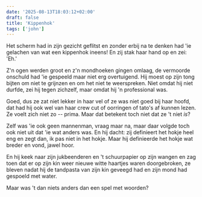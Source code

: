 ```yaml
---
date: '2025-08-13T18:03:12+02:00'
draft: false
title: 'Kippenhok'
tags: ['john']
---
```


Het scherm had in zijn gezicht geflitst en zonder erbij na te denken had 'ie gelachen van wat een kippenhok ineens! En zij stak haar hand op en zei: 'Eh.'

Z'n ogen werden groot en z'n mondhoeken gingen omlaag, de vermoorde onschuld had 'ie gespeeld maar niet erg overtuigend. Hij moest op zijn tong bijten om niet te grijnzen en om het niet te weerspreken. Niet omdat hij niet durfde, zei hij tegen zichzelf, maar omdat hij 'n professional was.

Goed, dus ze zat niet lekker in haar vel of ze was niet goed bij haar hoofd, dat had hij ook wel van haar crew cut of oorringen of tato's af kunnen lezen. Ze voelt zich niet zo -- prima. Maar dat betekent toch niet dat ze 't niet *is*?

Zelf was 'ie ook geen mannenman, vraag maar na, maar daar volgde toch ook niet uit dat 'ie wat anders was. En hij dacht: zij definieert het hokje heel eng en zegt dan, ik pas niet in het hokje. Maar hij definieerde het hokje wat breder en vond, jawel hoor.

En hij keek naar zijn jukbeenderen en 't schuurpapier op zijn wangen en zag toen dat er op zijn kin weer nieuwe witte haartjes waren doorgebroken, ze bleven nadat hij de tandpasta van zijn kin geveegd had en zijn mond had gespoeld met water.

Maar was 't dan niets anders dan een spel met woorden? 
